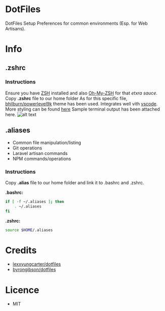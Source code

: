 # DotFiles
DotFiles Setup Preferences for common environments (Esp. for Web Artisans).

# Info

## .zshrc
### Instructions
Ensure you have [ZSH](https://gist.github.com/derhuerst/12a1558a4b408b3b2b6e) installed and also [Oh-My-ZSH](https://github.com/robbyrussell/oh-my-zsh) for that *etxra sauce*.
Copy **.zshrc** file to our home folder
As for this specific file, [bhilburn/powerlevel9k](https://github.com/bhilburn/powerlevel9k) theme has been used. Integrates well vith [vscode](https://code.visualstudio.com). More styling can be found [here](https://github.com/bhilburn/powerlevel9k/wiki/Stylizing-Your-Prompt)
 Sample terminal output has been attached here.
![alt text](http://url/to/img.png)


## .aliases
- Common file manipulation/listing
- Git operations
- Laravel artisan commands
- NPM commands/operations

### Instructions
Copy **.alias** file to our home folder and link it to .bashrc and .zshrc.

**.bashrc:**
```bash
if [ -f ~/.aliases ]; then
    . ~/.aliases
fi
```
**.zshrc:**
```bash
source $HOME/.aliases
```

# Credits
- [lexxyungcarter/dotfiles](https://github.com/lexxyungcarter/dotfiles)
- [byrongibson/dotfiles](https://github.com/byrongibson/dotfiles)

# Licence
- MIT